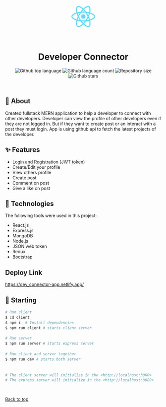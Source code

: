 <div align="center" id="top"> 
  <img src="https://github.com/Kishan2029/Dev_Connector/blob/master/client/public/logo192.png" alt="React" height="80" width="80" />

&#xa0;

</div>

<h1 align="center">Developer Connector</h1>

<p align="center">
  <img alt="Github top language" src="https://img.shields.io/github/languages/top/Kishan2029/dev_connector?color=56BEB8">

  <img alt="Github language count" src="https://img.shields.io/github/languages/count/Kishan2029/dev_connector?color=56BEB8">

  <img alt="Repository size" src="https://img.shields.io/github/repo-size/Kishan2029/dev_connector?color=56BEB8">

  <!-- <img alt="Github issues" src="https://img.shields.io/github/issues/{{YOUR_GITHUB_USERNAME}}/dev_connector?color=56BEB8" /> -->

  <!-- <img alt="Github forks" src="https://img.shields.io/github/forks/{{YOUR_GITHUB_USERNAME}}/dev_connector?color=56BEB8" /> -->

  <img alt="Github stars" src="https://img.shields.io/github/stars/Kishan2029/dev_connector?color=56BEB8" />
</p>



<br>

## :dart: About
Created fullstack MERN application to help a developer to connect with other developers. Developer can view the profile of other developers even if they are not logged in. But if they want to create post or an interact with a post they must login. App is using github api to fetch the latest projects of the developer.

## :sparkles: Features

- Login and Registration (JWT token)
- Create/Edit your profile
- View others profile
- Create post
- Comment on post
- Give a like on post

  
## :rocket: Technologies

The following tools were used in this project:
- React.js
- Express.js
- MongoDB
- Node.js
- JSON web token
- Redux
- Bootstrap
  
## Deploy Link
https://dev_connector-app.netlify.app/

## :checkered_flag: Starting

```bash
# Run client
$ cd client
$ npm i  # Install dependencies
$ npm run client # starts client server

# Run server
$ npm run server # starts express server

# Run client and server together
$ npm run dev # starts both server


# The client server will initialize in the <http://localhost:3000>
# The express server will initialize in the <http://localhost:8080>
```


&#xa0;

<a href="#top">Back to top</a>
